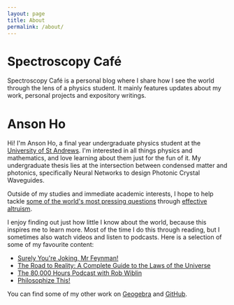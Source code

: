 ```yaml
---
layout: page
title: About
permalink: /about/
---
```


# **Spectroscopy Café**
Spectroscopy Café is a personal blog where I share how I see the world through the lens of a physics student. It mainly features updates about my work, personal projects and expository writings. 

# **Anson Ho**
Hi! I'm Anson Ho, a final year undergraduate physics student at the [University of St Andrews](https://www.st-andrews.ac.uk/physics-astronomy/). I'm interested in all things physics and mathematics, and love learning about them just for the fun of it. My undergraduate thesis lies at the intersection between condensed matter and photonics, specifically Neural Networks to design Photonic Crystal Waveguides. 

Outside of my studies and immediate academic interests, I hope to help tackle [some of the world's most pressing questions](https://80000hours.org/key-ideas/) through [effective altruism](https://www.effectivealtruism.org/articles/introduction-to-effective-altruism/). 

I enjoy finding out just how little I know about the world, because this inspires me to learn more. Most of the time I do this through reading, but I sometimes also watch videos and listen to podcasts. Here is a selection of some of my favourite content: 

- [Surely You're Joking, Mr Feynman!](https://en.wikipedia.org/wiki/Surely_You%27re_Joking,_Mr._Feynman!)
- [The Road to Reality: A Complete Guide to the Laws of the Universe](https://en.wikipedia.org/wiki/The_Road_to_Reality)
- [The 80,000 Hours Podcast with Rob Wiblin](https://80000hours.org/podcast/)
- [Philosophize This!](https://www.philosophizethis.org/)

You can find some of my other work on [Geogebra](https://spectroscopycafe.com/category/light-bites/) and [GitHub](https://github.com/spectroscopycafe). 
